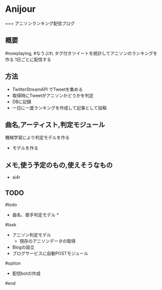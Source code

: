 # Anijour
===
アニソンランキング配信ブログ

## 概要
\#nowplaying, \#なうぷれ タグ付きツイートを統計してアニソンのランキングを作る
1日ごとに配信する

## 方法
* TwitterStreamAPI でTweetを集める
* 取得時にTweetがアニソンかどうかを判定
* DBに記録
* 一日に一度ランキングを作成して記事として投稿

## 曲名,アーティスト,判定モジュール
機械学習により判定モデルを作る
* モデルを作る 


## メモ,使う予定のもの,使えそうなもの
* ai4r

## TODO
#todo
* 曲名、歌手判定モデル
    * 

#task
* アニソン判定モデル
    * 現存のアニソンデータの取得
* Blogの設立
* ブログサービスに自動POSTモジュール

#option
* 配信botの作成

#end

